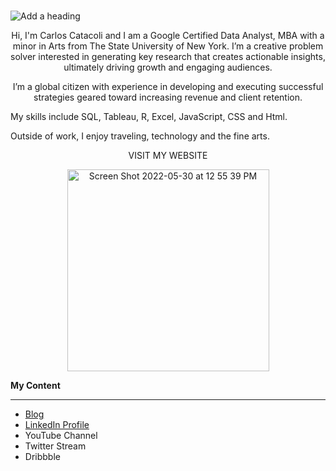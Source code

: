 ### 
![Add a heading](https://user-images.githubusercontent.com/65633642/170152155-3044e5b3-06f0-4d12-aee9-9090f3586cf5.png)

<p align="center"> Hi, I'm Carlos Catacoli 
  and I am a Google Certified Data Analyst, 
  MBA with a minor in Arts from The State University of New York.
  I’m a creative problem solver 
  interested in generating key research that creates actionable insights,
  ultimately driving growth and engaging audiences. </p>

<p align="center">I’m a global citizen with experience in developing and executing successful strategies geared toward increasing revenue and client retention.

My skills include SQL, Tableau, R, Excel, JavaScript, CSS and  Html.

Outside of work, I enjoy traveling, technology and the fine arts. </p>

<p align="center">VISIT MY WEBSITE</p>


<p align="center"><img width="323" alt="Screen Shot 2022-05-30 at 12 55 39 PM" src="https://user-images.githubusercontent.com/65633642/171042311-da5ae19a-d145-439b-8a0a-72939442f884.png"
</p>

**My Content**
________________________________________________________________________________________________________________

- [Blog](https://drcyber.org/)
- [LinkedIn Profile](https://www.linkedin.com/in/carlosantoniocatacoli/)
- YouTube Channel
- Twitter Stream
- Dribbble



<!--
**datagig/datagig** is a ✨ _special_ ✨ repository because its `README.md` (this file) appears on your GitHub profile.

Here are some ideas to get you started:

- 🔭 I’m currently working on ...
- 🌱 I’m currently learning ...
- 👯 I’m looking to collaborate on ...
- 🤔 I’m looking for help with ...
- 💬 Ask me about ...
- 📫 How to reach me: ...
- 😄 Pronouns: ...
- ⚡ Fun fact: ...
-->
